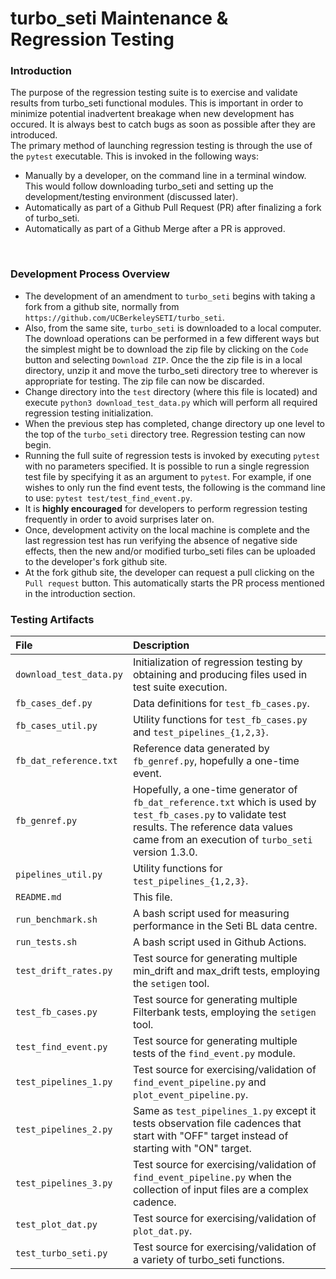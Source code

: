 
turbo_seti Maintenance & Regression Testing
===========================================


### Introduction

The purpose of the regression testing suite is to exercise and validate results from turbo_seti functional modules.  This is important in order to minimize potential inadvertent breakage when new development has occured. It is always best to catch bugs as soon as possible after they are introduced.
<br>
The primary method of launching regression testing is through the use of the `pytest` executable.  This is invoked in the following ways:
* Manually by a developer, on the command line in a terminal window.  This would follow downloading turbo_seti and setting up the development/testing environment (discussed later). 
* Automatically as part of a Github Pull Request (PR) after finalizing a fork of turbo_seti.
* Automatically as part of a Github Merge after a PR is approved.
<br>

### Development Process Overview

* The development of an amendment to `turbo_seti` begins with taking a fork from a github site, normally from `https://github.com/UCBerkeleySETI/turbo_seti`.
* Also, from the same site, `turbo_seti` is downloaded to a local computer.  The download operations can be performed in a few different ways but the simplest might be to download the zip file by clicking on the `Code` button and selecting `Download ZIP`.  Once the the zip file is in a local directory, unzip it and move the turbo_seti directory tree to wherever is appropriate for testing.  The zip file can now be discarded.
* Change directory into the `test` directory (where this file is located) and execute `python3 download_test_data.py` which will perform all required regression testing initialization.
* When the previous step has completed, change directory up one level to the top of the `turbo_seti` directory tree.  Regression testing can now begin.
* Running the full suite of regression tests is invoked by executing `pytest` with no parameters specified.  It is possible to run a single regression test file by specifying it as an argument to `pytest`.  For example, if one wishes to only run the find event tests, the following is the command line to use: `pytest test/test_find_event.py`.
* It is **highly encouraged** for developers to perform regression testing frequently in order to avoid surprises later on.
* Once, development activity on the local machine is complete and the last regression test has run verifying the absence of negative side effects, then the new and/or modified turbo_seti files can be uploaded to the developer's fork github site.
* At the fork github site, the developer can request a pull clicking on the `Pull request` button.  This automatically starts the PR process mentioned in the introduction section.

### Testing Artifacts

|    File    | Description |
| :-- | :-- |
| `download_test_data.py` | Initialization of regression testing by obtaining and producing files used in test suite execution. |
| `fb_cases_def.py` | Data definitions for `test_fb_cases.py`. |
| `fb_cases_util.py` | Utility functions for `test_fb_cases.py` and `test_pipelines_{1,2,3}`. |
| `fb_dat_reference.txt` | Reference data generated by `fb_genref.py`, hopefully a one-time event. |
| `fb_genref.py` | Hopefully, a one-time generator of `fb_dat_reference.txt` which is used by `test_fb_cases.py` to validate test results.  The reference data values came from an execution of `turbo_seti` version 1.3.0. |
| `pipelines_util.py` | Utility functions for `test_pipelines_{1,2,3}`. |
| `README.md` | This file. |
| `run_benchmark.sh` | A bash script used for measuring performance in the Seti BL data centre. |
| `run_tests.sh` | A bash script used in Github Actions. |
| `test_drift_rates.py` | Test source for generating multiple min_drift and max_drift tests, employing the `setigen` tool. |
| `test_fb_cases.py` | Test source for generating multiple Filterbank tests, employing the `setigen` tool. |
| `test_find_event.py` | Test source for generating multiple tests of the `find_event.py` module. |
| `test_pipelines_1.py` | Test source for exercising/validation of `find_event_pipeline.py` and `plot_event_pipeline.py`. |
| `test_pipelines_2.py` | Same as `test_pipelines_1.py` except it tests observation file cadences that start with "OFF" target instead of starting with "ON" target. |
| `test_pipelines_3.py` | Test source for exercising/validation of `find_event_pipeline.py` when the collection of input files are a complex cadence. |
| `test_plot_dat.py` | Test source for exercising/validation of `plot_dat.py`. |
| `test_turbo_seti.py` | Test source for exercising/validation of a variety of turbo_seti functions. |


